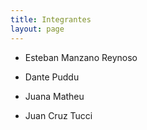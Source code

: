 ```yaml
---
title: Integrantes
layout: page
---
```


* Esteban Manzano Reynoso

* Dante Puddu

* Juana Matheu

* Juan Cruz Tucci
